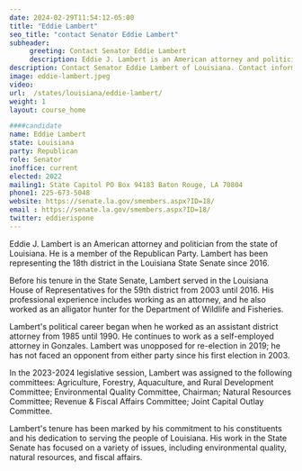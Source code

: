 ```yaml
---
date: 2024-02-29T11:54:12-05:00
title: "Eddie Lambert"
seo_title: "contact Senator Eddie Lambert"
subheader:
     greeting: Contact Senator Eddie Lambert
     description: Eddie J. Lambert is an American attorney and politician from the state of Louisiana. He is a member of the Republican Party. Lambert has been representing the 18th district in the Louisiana State Senate since 2016.
description: Contact Senator Eddie Lambert of Louisiana. Contact information for Eddie Lambert includes email address, phone number, and mailing address.
image: eddie-lambert.jpeg
video:
url:  /states/louisiana/eddie-lambert/
weight: 1
layout: course_home

####candidate
name: Eddie Lambert
state: Louisiana
party: Republican
role: Senator
inoffice: current
elected: 2022
mailing1: State Capitol PO Box 94183 Baton Rouge, LA 70804
phone1: 225-673-5048
website: https://senate.la.gov/smembers.aspx?ID=18/
email : https://senate.la.gov/smembers.aspx?ID=18/
twitter: eddierispone
---
```


Eddie J. Lambert is an American attorney and politician from the state of Louisiana. He is a member of the Republican Party. Lambert has been representing the 18th district in the Louisiana State Senate since 2016.

Before his tenure in the State Senate, Lambert served in the Louisiana House of Representatives for the 59th district from 2003 until 2016. His professional experience includes working as an attorney, and he also worked as an alligator hunter for the Department of Wildlife and Fisheries.

Lambert's political career began when he worked as an assistant district attorney from 1985 until 1990. He continues to work as a self-employed attorney in Gonzales. Lambert was unopposed for re-election in 2019; he has not faced an opponent from either party since his first election in 2003.

In the 2023-2024 legislative session, Lambert was assigned to the following committees: Agriculture, Forestry, Aquaculture, and Rural Development Committee; Environmental Quality Committee, Chairman; Natural Resources Committee; Revenue & Fiscal Affairs Committee; Joint Capital Outlay Committee.

Lambert's tenure has been marked by his commitment to his constituents and his dedication to serving the people of Louisiana. His work in the State Senate has focused on a variety of issues, including environmental quality, natural resources, and fiscal affairs.
